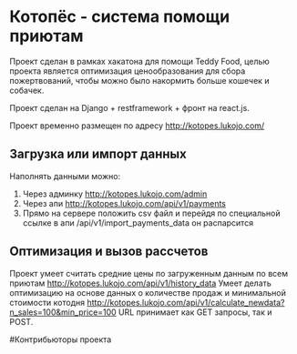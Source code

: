 # Котопёс - система помощи приютам

Проект сделан в рамках хакатона для помощи Teddy Food, целью проекта является оптимизация ценообразования для сбора пожертвований, чтобы можно было накормить больше кошечек и собачек.

Проект сделан на Django + restframework + фронт на react.js.

Проект временно размещен по адресу http://kotopes.lukojo.com/

## Загрузка или импорт данных

Наполнять данными можно:
1. Через админку http://kotopes.lukojo.com/admin
2. Через апи http://kotopes.lukojo.com/api/v1/payments
3. Прямо на сервере положить csv файл и перейдя по специальной ссылке в апи /api/v1/import_payments_data он распарсится

## Оптимизация и вызов рассчетов

Проект умеет считать средние цены по загруженным данным по всем приютам http://kotopes.lukojo.com/api/v1/history_data
Умеет делать оптимизацию на основе данных о количестве продаж и минимальной стоимости котодня http://kotopes.lukojo.com/api/v1/calculate_newdata?n_sales=100&min_price=100 URL принимает как GET запросы, так и POST.

#Контрибьюторы проекта

